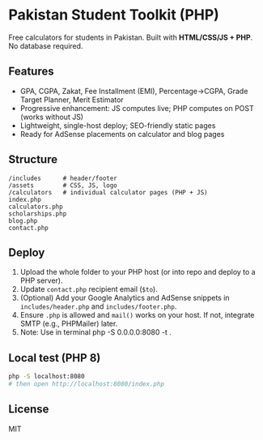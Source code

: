 # Pakistan Student Toolkit (PHP)

Free calculators for students in Pakistan. Built with **HTML/CSS/JS + PHP**. No database required.

## Features
- GPA, CGPA, Zakat, Fee Installment (EMI), Percentage→CGPA, Grade Target Planner, Merit Estimator
- Progressive enhancement: JS computes live; PHP computes on POST (works without JS)
- Lightweight, single-host deploy; SEO-friendly static pages
- Ready for AdSense placements on calculator and blog pages

## Structure
```
/includes      # header/footer
/assets        # CSS, JS, logo
/calculators   # individual calculator pages (PHP + JS)
index.php
calculators.php
scholarships.php
blog.php
contact.php
```

## Deploy
1. Upload the whole folder to your PHP host (or into repo and deploy to a PHP server).
2. Update `contact.php` recipient email (`$to`).
3. (Optional) Add your Google Analytics and AdSense snippets in `includes/header.php` and `includes/footer.php`.
4. Ensure `.php` is allowed and `mail()` works on your host. If not, integrate SMTP (e.g., PHPMailer) later.
5. Note: Use in terminal php -S 0.0.0.0:8080 -t .

## Local test (PHP 8)
```bash
php -S localhost:8080
# then open http://localhost:8080/index.php
```

## License
MIT
